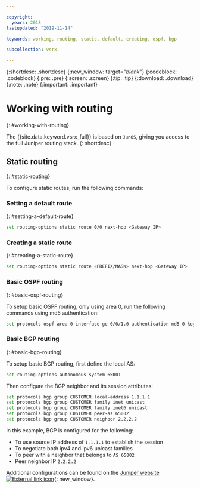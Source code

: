 ```yaml
---

copyright:
  years: 2018
lastupdated: "2019-11-14"

keywords: working, routing, static, default, creating, ospf, bgp

subcollection: vsrx

---
```


{:shortdesc: .shortdesc}
{:new_window: target="_blank_"}
{:codeblock: .codeblock}
{:pre: .pre}
{:screen: .screen}
{:tip: .tip}
{:download: .download}
{:note: .note}
{:important: .important}

# Working with routing
{: #working-with-routing}

The {{site.data.keyword.vsrx_full}} is based on `JunOS`, giving you access to the full Juniper routing stack.
{: shortdesc}

## Static routing
{: #static-routing}

To configure static routes, run the following commands:

### Setting a default route
{: #setting-a-default-route}

```sh
set routing-options static route 0/0 next-hop <Gateway IP>
```

### Creating a static route
{: #creating-a-static-route}

```sh
set routing-options static route <PREFIX/MASK> next-hop <Gateway IP>
```  

### Basic OSPF routing
{: #basic-ospf-routing}

To setup basic OSPF routing, only using area 0, run the following commands using md5 authentication:

```sh
set protocols ospf area 0 interface ge-0/0/1.0 authentication md5 0 key <KEY>
```

### Basic BGP routing
{: #basic-bgp-routing}

To setup basic BGP routing, first define the local AS:

```sh
set routing-options autonomous-system 65001
```

Then configure the BGP neighbor and its session attributes:

```sh
set protocols bgp group CUSTOMER local-address 1.1.1.1
set protocols bgp group CUSTOMER family inet unicast
set protocols bgp group CUSTOMER family inet6 unicast
set protocols bgp group CUSTOMER peer-as 65002
set protocols bgp group CUSTOMER neighbor 2.2.2.2
```

In this example, BGP is configured for the following:

* To use source IP address of `1.1.1.1` to establish the session
* To negotiate both ipv4 and ipv6 unicast families
* To peer with a neighbor that belongs to `AS 65002`
* Peer neighbor IP `2.2.2.2`

Additional configurations can be found on the [Juniper website ![External link icon](../../icons/launch-glyph.svg "External link icon")](https://www.juniper.net/documentation/en_US/junos11.4/information-products/topic-collections/config-guide-routing/config-guide-routing.pdf){: new_window}.
